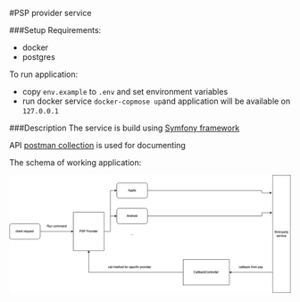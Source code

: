 #PSP provider service

###Setup
Requirements:
- docker
- postgres

To run application:
- copy `env.example` to `.env` and set environment variables
- run docker service `docker-copmose up`and application will be available on `127.0.0.1`

###Description
The service is build using [Symfony framework](https://symfony.com/)

API [postman collection](https://documenter.getpostman.com/view/4835088/UVkmPbgB) is used for documenting

The schema of working application:

![img.png](img.png)